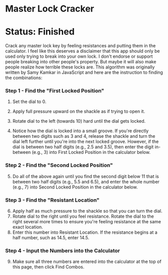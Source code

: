 # Master Lock Cracker

# Status: Finished

Crack any master lock key by feeling resistances and putting them in the calculator. I feel like this deserves a disclaimer that this app should only be used only trying to break into your own lock. I don't endorse or support people breaking into other people's property. But maybe it will also make people realize how terrible these locks are. This algorithm was originally written by Samy Kamkar in JavaScript and here are the instruction to finding the combinations:

### Step 1 - Find the "First Locked Position"

1. Set the dial to 0.

2. Apply full pressure upward on the shackle as if trying to open it.

3. Rotate dial to the left (towards 10) hard until the dial gets locked.

4. Notice how the dial is locked into a small groove. If you're directly between two digits such as 3 and 4, release the shackle and turn the dial left further until you're into the next locked groove. However, if the dial is between two half digits (e.g., 2.5 and 3.5), then enter the digit in-between (e.g., 3) into First Locked Position in the calculator below.

### Step 2 - Find the "Second Locked Position"

5. Do all of the above again until you find the second digit below 11 that is between two half digits (e.g., 5.5 and 6.5), and enter the whole number (e.g., 7) into Second Locked Position in the calculator below.

### Step 3 - Find the "Resistant Location"

6. Apply half as much pressure to the shackle so that you can turn the dial.
7. Rotate dial to the right until you feel resistance. Rotate the dial to the right several more times to ensure you're feeling resistance at the same exact location.
8. Enter this number into Resistant Location. If the resistance begins at a half number, such as 14.5, enter 14.5.

### Step 4 - Input the Numbers into the Calculator

9. Make sure all three numbers are entered into the calculator at the top of this page, then click Find Combos.
